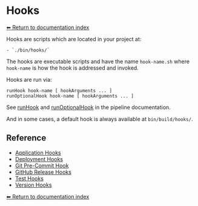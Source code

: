 # Hooks

[⬅ Return to documentation index](../index.md)

Hooks are scripts which are located in your project at:

    - `./bin/hooks/`

The hooks are executable scripts and have the name `hook-name.sh` where `hook-name` is how the hook is addressed and invoked.

Hooks are run via:

    runHook hook-name [ hookArguments ... ]
    runOptionalHook hook-name [ hookArguments ... ]

See [runHook](../tools/pipeline.sh.md) and [runOptionalHook](../tools/pipeline.sh.md) in the pipeline documentation.

And in some cases, a default hook is always available at `bin/build/hooks/`.

## Reference

- [Application Hooks](application.md)
- [Deployment Hooks](deployment.md)
- [Git Pre-Commit Hook](git-pre-commit.sh.md)
- [GitHub Release Hooks](github-release.md)
- [Test Hooks](test.md)
- [Version Hooks](version.md)

[⬅ Return to documentation index](../index.md)
